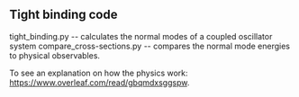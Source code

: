 ## Tight binding code

tight_binding.py -- calculates the normal modes of a coupled oscillator system
compare_cross-sections.py -- compares the normal mode energies to physical observables.

To see an explanation on how the physics work: https://www.overleaf.com/read/gbqmdxsggspw. 


